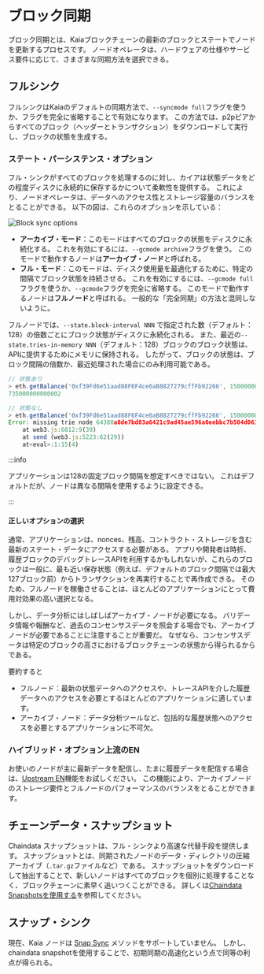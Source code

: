 # ブロック同期

ブロック同期とは、Kaiaブロックチェーンの最新のブロックとステートでノードを更新するプロセスです。 ノードオペレータは、ハードウェアの仕様やサービス要件に応じて、さまざまな同期方法を選択できる。

## フルシンク

フルシンクはKaiaのデフォルトの同期方法で、`--syncmode full`フラグを使うか、フラグを完全に省略することで有効になります。 この方法では、p2pピアからすべてのブロック（ヘッダーとトランザクション）をダウンロードして実行し、ブロックの状態を生成する。

### ステート・パーシステンス・オプション

フル・シンクがすべてのブロックを処理するのに対し、カイアは状態データをどの程度ディスクに永続的に保存するかについて柔軟性を提供する。 これにより、ノードオペレータは、データへのアクセス性とストレージ容量のバランスをとることができる。 以下の図は、これらのオプションを示している：

![Block sync options](/img/learn/block_sync.png)

 - **アーカイブ・モード**：このモードはすべてのブロックの状態をディスクに永続化する。 これを有効にするには、`--gcmode archive`フラグを使う。 このモードで動作するノードは**アーカイブ・ノード**と呼ばれる。
 - **フル・モード**：このモードは、ディスク使用量を最適化するために、特定の間隔でブロック状態を持続させる。 これを有効にするには、`--gcmode full`フラグを使うか、`--gcmode`フラグを完全に省略する。 このモードで動作するノードは**フルノード**と呼ばれる。 一般的な「完全同期」の方法と混同しないように。

フルノードでは、`--state.block-interval NNN` で指定された数（デフォルト：128）の倍数ごとにブロック状態がディスクに永続化される。 また、最近の`--state.tries-in-memory NNN`（デフォルト：128）ブロックのブロック状態は、APIに提供するためにメモリに保持される。 したがって、ブロックの状態は、ブロック間隔の倍数か、最近処理された場合にのみ利用可能である。

```js
// 状態あり
> eth.getBalance('0xf39Fd6e51aad88F6F4ce6aB8827279cffFb92266', 150000000)
735000000000002

// 状態なし
> eth.getBalance('0xf39Fd6e51aad88F6F4ce6aB8827279cffFb92266', 150000001)
Error: missing trie node 64380a8de7bd83a6421c9ad45ae596a0eebbc7b504d061f4a57c61742eadc804 (path )
	at web3.js:6812:9(39)
	at send (web3.js:5223:62(29))
	at<eval>:1:15(4)
```

:::info

アプリケーションは128の固定ブロック間隔を想定すべきではない。 これはデフォルトだが、ノードは異なる間隔を使用するように設定できる。

:::

#### 正しいオプションの選択

通常、アプリケーションは、nonces、残高、コントラクト・ストレージを含む最新のステート・データにアクセスする必要がある。 アプリや開発者は時折、履歴ブロックのデバッグトレースAPIを利用するかもしれないが、これらのブロックは一般に、最も近い保存状態（例えば、デフォルトのブロック間隔では最大127ブロック前）からトランザクションを再実行することで再作成できる。 そのため、フルノードを稼働させることは、ほとんどのアプリケーションにとって費用対効果の高い選択となる。

しかし、データ分析にはしばしばアーカイブ・ノードが必要になる。 バリデータ情報や報酬など、過去のコンセンサスデータを照会する場合でも、アーカイブノードが必要であることに注意することが重要だ。 なぜなら、コンセンサスデータは特定のブロックの高さにおけるブロックチェーンの状態から得られるからである。

要約すると

 - フルノード：最新の状態データへのアクセスや、トレースAPIを介した履歴データへのアクセスを必要とするほとんどのアプリケーションに適しています。
 - アーカイブ・ノード：データ分析ツールなど、包括的な履歴状態へのアクセスを必要とするアプリケーションに不可欠。

### ハイブリッド・オプション上流のEN

お使いのノードが主に最新データを配信し、たまに履歴データを配信する場合は、[Upstream EN](../../misc/operation/upstream-en.md)機能をお試しください。 この機能により、アーカイブノードのストレージ要件とフルノードのパフォーマンスのバランスをとることができます。

## チェーンデータ・スナップショット

Chaindata スナップショットは、フル・シンクより高速な代替手段を提供します。 スナップショットとは、同期されたノードのデータ・ディレクトリの圧縮アーカイブ（`.tar.gz`ファイルなど）である。 スナップショットをダウンロードして抽出することで、新しいノードはすべてのブロックを個別に処理することなく、ブロックチェーンに素早く追いつくことができる。 詳しくは[Chaindata Snapshotsを使用する](../../misc/operation/chaindata-snapshot.md)を参照してください。

## スナップ・シンク

現在、Kaia ノードは [Snap Sync](https://geth.ethereum.org/docs/fundamentals/sync-modes) メソッドをサポートしていません。 しかし、chaindata snapshotを使用することで、初期同期の高速化という点で同等の利点が得られる。